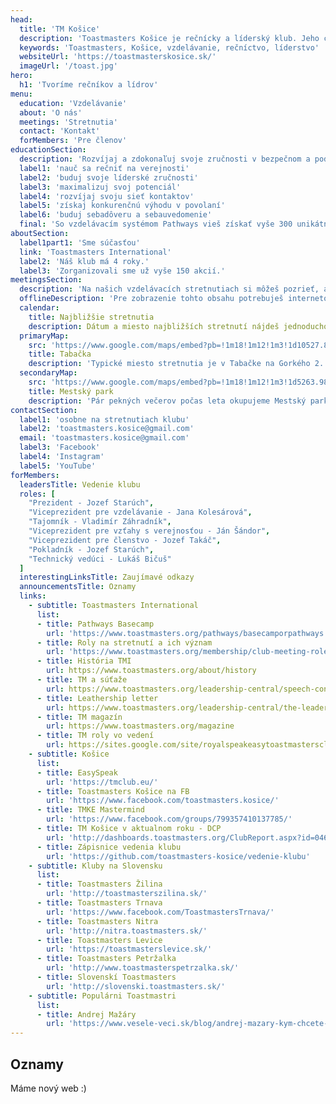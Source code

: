 ```yaml
---
head:
  title: 'TM Košice'
  description: 'Toastmasters Košice je rečnícky a líderský klub. Jeho cieľom je vytvarať pozitívne a bezpečné podporné prostredie pre rozvoj týchto zručností.'
  keywords: 'Toastmasters, Košice, vzdelávanie, rečníctvo, líderstvo'
  websiteUrl: 'https://toastmasterskosice.sk/'
  imageUrl: '/toast.jpg'
hero: 
  h1: 'Tvoríme rečníkov a lídrov'
menu: 
  education: 'Vzdelávanie'
  about: 'O nás'
  meetings: 'Stretnutia'
  contact: 'Kontakt'
  forMembers: 'Pre členov'
educationSection: 
  description: 'Rozvíjaj a zdokonaľuj svoje zručnosti v bezpečnom a podpornom prostredí nášho klubu. Uč sa vlastným tempom na základe princípov, ktoré sa uplatňujú v Toastmasters International od jeho založenia v roku 1924 a:'
  label1: 'nauč sa rečniť na verejnosti'
  label2: 'buduj svoje líderské zručnosti'
  label3: 'maximalizuj svoj potenciál'
  label4: 'rozvíjaj svoju sieť kontaktov'
  label5: 'získaj konkurenčnú výhodu v povolaní'
  label6: 'buduj sebadôveru a sebauvedomenie'
  final: 'So vzdelávacím systémom Pathways vieš získať vyše 300 unikátnych zručností. Aplikuj poznatky na pravidelných stretnutiach a dostaň ich do krvi.'
aboutSection: 
  label1part1: 'Sme súčasťou'
  link: 'Toastmasters International'
  label2: 'Náš klub má 4 roky.'
  label3: 'Zorganizovali sme už vyše 150 akcií.'
meetingsSection: 
  description: 'Na našich vzdelávacích stretnutiach si môžeš pozrieť, ako funguje výukový proces a zadarmo si vyskúšať základné roly.'
  offlineDescription: 'Pre zobrazenie tohto obsahu potrebuješ internetové pripojenie.'
  calendar:
    title: Najbližšie stretnutia
    description: Dátum a miesto najbližších stretnutí nájdeš jednoducho na Facebooku
  primaryMap:
    src: 'https://www.google.com/maps/embed?pb=!1m18!1m12!1m3!1d10527.880599587215!2d21.251698782262253!3d48.72516203493901!2m3!1f0!2f0!3f0!3m2!1i1024!2i768!4f13.1!3m3!1m2!1s0x473ee061c07d38af%3A0x78bade791929fb76!2zR29ya8OpaG8gMTA2OC8yLCAwNDAgMDEgS2_FoWljZQ!5e0!3m2!1ssk!2ssk!4v1554972340858!5m2!1ssk!2ssk'
    title: Tabačka
    description: 'Typické miesto stretnutia je v Tabačke na Gorkého 2. Miestnosť Midbox, prípadne Kino'
  secondaryMap:
    src: 'https://www.google.com/maps/embed?pb=!1m18!1m12!1m3!1d5263.980094355351!2d21.257849526564556!3d48.724781841716826!2m3!1f0!2f0!3f0!3m2!1i1024!2i768!4f13.1!3m3!1m2!1s0x0%3A0x0!2zNDjCsDQzJzI5LjIiTiAyMcKwMTUnNDQuMSJF!5e0!3m2!1ssk!2ssk!4v1554717174264!5m2!1ssk!2ssk'
    title: Mestský park
    description: 'Pár pekných večerov počas leta okupujeme Mestský park'
contactSection: 
  label1: 'osobne na stretnutiach klubu'
  label2: 'toastmasters.kosice@gmail.com'
  email: 'toastmasters.kosice@gmail.com'
  label3: 'Facebook'
  label4: 'Instagram'
  label5: 'YouTube'
forMembers:
  leadersTitle: Vedenie klubu
  roles: [
    "Prezident - Jozef Starúch", 
    "Viceprezident pre vzdelávanie - Jana Kolesárová", 
    "Tajomník - Vladimír Záhradník", 
    "Viceprezident pre vzťahy s verejnosťou - Ján Šándor", 
    "Viceprezident pre členstvo - Jozef Takáč", 
    "Pokladník - Jozef Starúch", 
    "Technický vedúci - Lukáš Bičuš" 
  ]
  interestingLinksTitle: Zaujímavé odkazy
  announcementsTitle: Oznamy
  links:
    - subtitle: Toastmasters International
      list:
      - title: Pathways Basecamp
        url: 'https://www.toastmasters.org/pathways/basecamporpathways'
      - title: Roly na stretnutí a ich význam
        url: 'https://www.toastmasters.org/membership/club-meeting-roles'
      - title: História TMI
        url: https://www.toastmasters.org/about/history
      - title: TM a súťaže
        url: https://www.toastmasters.org/leadership-central/speech-contests
      - title: Leathership letter
        url: https://www.toastmasters.org/leadership-central/the-leader-letter
      - title: TM magazín
        url: https://www.toastmasters.org/magazine
      - title: TM roly vo vedení
        url: https://sites.google.com/site/royalspeakeasytoastmastersclub/contuct-us/description-of-roles
    - subtitle: Košice
      list:
      - title: EasySpeak
        url: 'https://tmclub.eu/'
      - title: Toastmasters Košice na FB
        url: 'https://www.facebook.com/toastmasters.kosice/'
      - title: TMKE Mastermind
        url: 'https://www.facebook.com/groups/799357410137785/'
      - title: TM Košice v aktualnom roku - DCP
        url: 'http://dashboards.toastmasters.org/ClubReport.aspx?id=04634798'
      - title: Zápisnice vedenia klubu
        url: 'https://github.com/toastmasters-kosice/vedenie-klubu'
    - subtitle: Kluby na Slovensku
      list:
      - title: Toastmasters Žilina
        url: 'http://toastmasterszilina.sk/'
      - title: Toastmasters Trnava
        url: 'https://www.facebook.com/ToastmastersTrnava/'
      - title: Toastmasters Nitra
        url: 'http://nitra.toastmasters.sk/'
      - title: Toastmasters Levice
        url: 'https://toastmasterslevice.sk/'
      - title: Toastmasters Petržalka
        url: 'http://www.toastmasterspetrzalka.sk/'
      - title: Slovenskí Toastmasters
        url: 'http://slovenski.toastmasters.sk/'
    - subtitle: Populárni Toastmastri
      list:
      - title: Andrej Mažáry
        url: 'https://www.vesele-veci.sk/blog/andrej-mazary-kym-chcete-byt-takto-o-rok/'
---
```


## Oznamy
Máme nový web :) 
